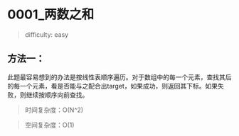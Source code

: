 # 0001_两数之和

> difficulty: easy
## 方法一：
此题最容易想到的办法是按线性表顺序遍历。对于数组中的每一个元素，查找其后的每一个元素，看是否能与之配合出target，如果成功，则返回其下标。如果失败，则继续按顺序向前查找。

>时间复杂度：O(N^2) 

>空间复杂度：O(1)




